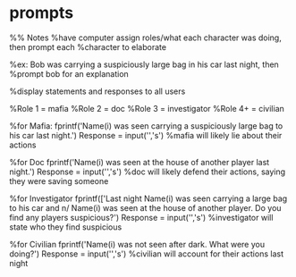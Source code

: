 # prompts

%% Notes 
%have computer assign roles/what each character was doing, then prompt each
%character to elaborate 

%ex: Bob was carrying a suspiciously large bag in his car last night, then
%prompt bob for an explanation

%display statements and responses to all users 

%Role 1  = mafia 
%Role 2  = doc
%Role 3  = investigator
%Role 4+ = civilian

%for Mafia:
fprintf('Name(i) was seen carrying a suspiciously large bag to his car last night.')
Response = input('','s') %mafia will likely lie about their actions 

%for Doc
fprintf('Name(i) was seen at the house of another player last night.')
Response = input('','s') %doc will likely defend their actions, saying they were saving someone

%for Investigator
fprintf(['Last night Name(i) was seen carrying a large bag to his car and n/ Name(i) was seen at the house of another player. Do you find any players suspicious?')
Response = input('','s')  %investigator will state who they find suspicious

%for Civilian
fprintf('Name(i) was not seen after dark. What were you doing?')
Response = input('','s') %civilian will account for their actions last night
